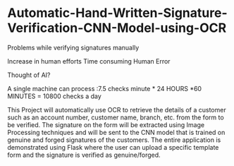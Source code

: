 # Automatic-Hand-Written-Signature-Verification-CNN-Model-using-OCR

Problems while verifying signatures manually

Increase in human efforts
Time consuming
Human Error

Thought of AI?

A single machine can process :7.5 checks minute * 24 HOURS *60 MINUTES = 10800 checks a day


This Project will automatically use OCR to retrieve the details of a customer such as an account number, customer name, branch, etc. from the form to be verified.
The signature on the form will be extracted using Image Processing techniques and will be sent to the CNN model that is trained on genuine and forged signatures of the customers. The entire application is demonstrated using Flask where the user can upload a specific template form and the signature is verified as genuine/forged.
